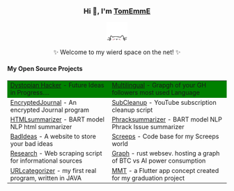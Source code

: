 <!--
**tomemme/tomemme** is a ✨ _special_ ✨ repository because its `README.md` (this file) appears on your GitHub profile.

Here are some ideas to get you started:

- 🔭 I’m currently working on ...
- 🌱 I’m currently learning ...
- 👯 I’m looking to collaborate on ...
- 🤔 I’m looking for help with ...
- 💬 Ask me about ...
- 📫 How to reach me: ...
- 😄 Pronouns: ...
- ⚡ Fun fact: ...
-->
<div align="center">
    <h3>Hi 👋, I'm <a href="https://tomemme.github.io/portfolio/">TomEmmE</a></h3>
    <p align="center">
        <a href="https://github.com/tomemme/portfolio">
            <img src="cathead.webp" width="50"/> 
        </a>
    </p>
    <p>✨ Welcome to my wierd space on the net! ✨</p>
    <h4 align="left">My Open Source Projects</h4>
    <table align="center">
        <tr>
            <td style="background-color: green; color white;">
                <a href="https://raw.githubusercontent.com/tomemme/tomemme/main/dystopianhacker2.webp" stlye="color: white;">Dystopian Hacker</a> 
                    - Future Ideas in Progress....</td>
            <td style="background-color: green; color white;">
                <a href="https://github.com/tomemme/followersLanguages" stlye="color: white;">Multilingual</a>
                - Grapgh of your GH followers most used Language</td>
        </tr>
        <tr>
            <td><a href="https://github.com/tomemme/EncryptedJournal">EncryptedJournal</a> - An encrypted Journal program</td>
            <td><a href="https://github.com/tomemme/ytSubCleanup">SubCleanup</a> - YouTube subscription cleanup script</td>
        </tr>
        <tr>
            <td><a href="https://github.com/tomemme/HTMLtextSummarizer">HTMLsummarizer</a> - BART model NLP html summarizer</td>
            <td><a href="https://github.com/tomemme/PhrackSummarizer">Phracksummarizer</a> - BART model NLP Phrack Issue summarizer</td>
        </tr>
        <tr>
            <td><a href="https://github.com/tomemme/bad_ideas_website">BadIdeas</a> - A website to store your bad ideas</td>
            <td><a href="https://github.com/tomemme/screeps">Screeps</a> - Code base for my Screeps world</td>
        </tr>
         <tr>
            <td><a href="https://github.com/tomemme/cannaResearch">Research</a> - Web scraping script for informational sources</td>
            <td><a href="https://github.com/tomemme/web_server">Graph</a> - rust websev. hosting a graph of BTC vs AI power consumption</td>
        </tr>
        <tr>
            <td><a href="https://github.com/tomemme/urlCategorizer">URLcategorizer</a> - my first real program, written in JAVA</td>
            <td><a href="https://github.com/tomemme/mmt">MMT</a> - a Flutter app concept created for my graduation project</td>
        </tr>
    </table>
</div>
